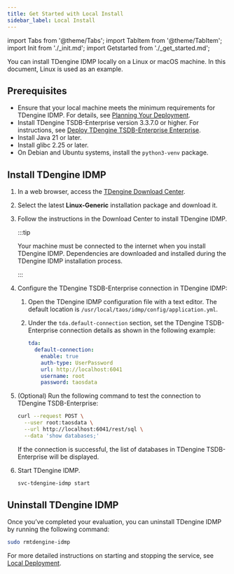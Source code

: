 ```yaml
---
title: Get Started with Local Install
sidebar_label: Local Install
---
```


import Tabs from '@theme/Tabs';
import TabItem from '@theme/TabItem';
import Init from './_init.md';
import Getstarted from './_get_started.md';

You can install TDengine IDMP locally on a Linux or macOS machine. In this document, Linux is used as an example.

## Prerequisites

- Ensure that your local machine meets the minimum requirements for TDengine IDMP. For details, see [Planning Your Deployment](../07-operation/01-planning.md).
- Install TDengine TSDB-Enterprise version 3.3.7.0 or higher. For instructions, see [Deploy TDengine TSDB-Enterprise Enterprise](https://docs.tdengine.com/get-started/deploy-enterprise-edition/).
- Install Java 21 or later.
- Install glibc 2.25 or later.
- On Debian and Ubuntu systems, install the `python3-venv` package.

## Install TDengine IDMP

1. In a web browser, access the [TDengine Download Center](https://tdengine.com/downloads/?product=TDengine+IDMP-Enterprise&platform=Linux-Generic).

1. Select the latest **Linux-Generic** installation package and download it.

1. Follow the instructions in the Download Center to install TDengine IDMP.

   :::tip

   Your machine must be connected to the internet when you install TDengine IDMP. Dependencies are downloaded and installed during the TDengine IDMP installation process. 

   :::

1. Configure the TDengine TSDB-Enterprise connection in TDengine IDMP:

   1. Open the TDengine IDMP configuration file with a text editor. The default location is `/usr/local/taos/idmp/config/application.yml`.
   1. Under the `tda.default-connection` section, set the TDengine TSDB-Enterprise connection details as shown in the following example:

      ```yaml
      tda:
        default-connection:
          enable: true
          auth-type: UserPassword
          url: http://localhost:6041
          username: root
          password: taosdata
      ```

1. (Optional) Run the following command to test the connection to TDengine TSDB-Enterprise:

   ```bash
   curl --request POST \
     --user root:taosdata \
     --url http://localhost:6041/rest/sql \
     --data 'show databases;'
   ```
   If the connection is successful, the list of databases in TDengine TSDB-Enterprise will be displayed.

1. Start TDengine IDMP.
   ```bash
   svc-tdengine-idmp start
   ```

<Init />

<Getstarted />

## Uninstall TDengine IDMP

Once you’ve completed your evaluation, you can uninstall TDengine IDMP by running the following command:

```bash
sudo rmtdengine-idmp
```

For more detailed instructions on starting and stopping the service, see [Local Deployment](../07-operation/02-installation/01-install-guide.md).